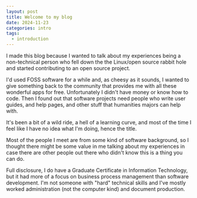 ```yaml
---
layout: post
title: Welcome to my blog
date: 2024-11-23
categories: intro
tags:
  - introduction
---
```

I made this blog because I wanted to talk about my experiences being a non-technical person who fell down the the Linux/open source rabbit hole and started contributing to an open source project.

I'd used FOSS software for a while and, as cheesy as it sounds, I wanted to give something back to the community that provides me with all these wonderful apps for free. Unfortunately I didn't have money or know how to code. Then I found out that software projects need people who write user guides, and help pages, and other stuff that humanities majors can help with.

It's been a bit of a wild ride, a hell of a learning curve, and most of the time I feel like I have no idea what I'm doing, hence the title. 

Most of the people I meet are from some kind of software background, so I thought there might be some value in me talking about my experiences in case there  are other people out there who didn't know this is a thing you can do.

Full disclosure, I do have a Graduate Certificate in Information Technology, but it had more of a focus on business process management than software development. I'm not someone with "hard" technical skills and I've mostly worked administration (not the computer kind) and document production.
